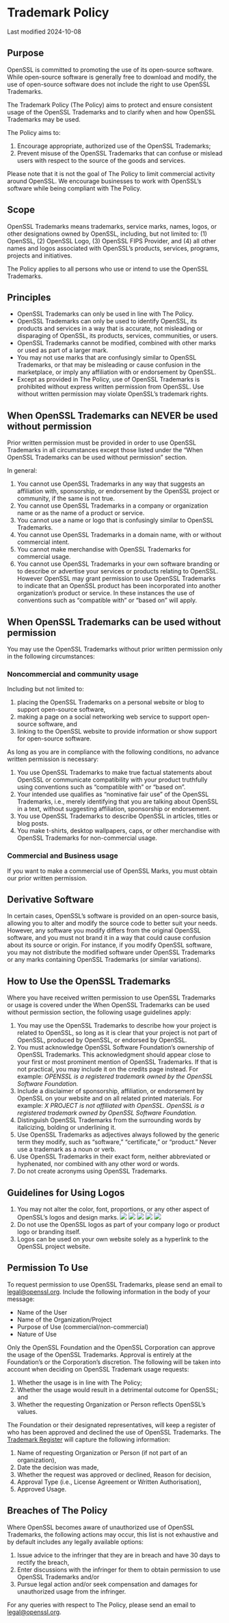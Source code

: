 # Trademark Policy

Last modified 2024-10-08

## Purpose

OpenSSL is committed to promoting the use of its open-source software. While
open-source software is generally free to download and modify, the use of
open-source software does not include the right to use OpenSSL Trademarks.

The Trademark Policy (The Policy) aims to protect and ensure consistent usage
of the OpenSSL Trademarks and to clarify when and how OpenSSL Trademarks may be
used.

The Policy aims to:

1. Encourage appropriate, authorized use of the OpenSSL Trademarks;
2. Prevent misuse of the OpenSSL Trademarks that can confuse or mislead users
   with respect to the source of the goods and services.

Please note that it is not the goal of The Policy to limit commercial
activity around OpenSSL. We encourage businesses to work with OpenSSL’s software
while being compliant with The Policy.

## Scope

OpenSSL Trademarks means trademarks, service marks, names, logos, or other
designations owned by OpenSSL, including, but not limited to: (1) OpenSSL,
(2) OpenSSL Logo, (3) OpenSSL FIPS Provider, and (4) all other names and logos
associated with OpenSSL’s products, services, programs, projects and
initiatives.

The Policy applies to all persons who use or intend to use the OpenSSL
Trademarks.

## Principles

* OpenSSL Trademarks can only be used in line with The Policy.
* OpenSSL Trademarks can only be used to identify OpenSSL, its products and
services in a way that is accurate, not misleading or disparaging of
OpenSSL, its products, services, communities, or users.
* OpenSSL Trademarks cannot be modified, combined with other marks or used as
part of a larger mark.
* You may not use marks that are confusingly similar to OpenSSL Trademarks, or
that may be misleading or cause confusion in the marketplace, or imply any
affiliation with or endorsement by OpenSSL.
* Except as provided in The Policy, use of OpenSSL Trademarks is prohibited
without express written permission from OpenSSL. Use without written
permission may violate OpenSSL’s trademark rights.

## When OpenSSL Trademarks can NEVER be used without permission

Prior written permission must be provided in order to use OpenSSL Trademarks in
all circumstances except those listed under the “When OpenSSL Trademarks can be
used without permission” section.

In general:

1. You cannot use OpenSSL Trademarks in any way that suggests an affiliation
   with, sponsorship, or endorsement by the OpenSSL project or community, if the
   same is not true.
2. You cannot use OpenSSL Trademarks in a company or organization name or as the
   name of a product or service.
3. You cannot use a name or logo that is confusingly similar to OpenSSL
   Trademarks.
4. You cannot use OpenSSL Trademarks in a domain name, with or without
   commercial intent.
5. You cannot make merchandise with OpenSSL Trademarks for commercial usage.
6. You cannot use OpenSSL Trademarks in your own software branding or to
   describe or advertise your services or products relating to OpenSSL. However
   OpenSSL may grant permission to use OpenSSL Trademarks to indicate that an
   OpenSSL product has been incorporated into another organization’s product or
   service. In these instances the use of conventions such as “compatible with”
   or “based on” will apply.

## When OpenSSL Trademarks can be used without permission

You may use the OpenSSL Trademarks without prior written permission only in the
following circumstances:

### Noncommercial and community usage

Including but not limited to:
1. placing the OpenSSL Trademarks on a personal website or blog to support
   open-source software,
2. making a page on a social networking web service to support open-source
   software, and
3. linking to the OpenSSL website to provide information or show support for
   open-source software.

As long as you are in compliance with the following conditions, no advance
written permission is necessary:

1. You use OpenSSL Trademarks to make true factual statements about OpenSSL or
   communicate compatibility with your product truthfully using conventions such
   as “compatible with” or “based on”.
2. Your intended use qualifies as “nominative fair use” of the OpenSSL
   Trademarks, i.e., merely identifying that you are talking about OpenSSL in a
   text, without suggesting affiliation, sponsorship or endorsement.
3. You use OpenSSL Trademarks to describe OpenSSL in articles, titles or blog
   posts.
4. You make t-shirts, desktop wallpapers, caps, or other merchandise with
   OpenSSL Trademarks for non-commercial usage.

### Commercial and Business usage

If you want to make a commercial use of OpenSSL Marks, you must obtain our prior
written permission.

## Derivative Software

In certain cases, OpenSSL’s software is provided on an open-source basis,
allowing you to alter and modify the source code to better suit your needs.
However, any software you modify differs from the original OpenSSL software, and
you must not brand it in a way that could cause confusion about its source or
origin. For instance, if you modify OpenSSL software, you may not distribute the
modified software under OpenSSL Trademarks or any marks containing OpenSSL
Trademarks (or similar variations).

## How to Use the OpenSSL Trademarks

Where you have received written permission to use OpenSSL Trademarks or usage is
covered under the When OpenSSL Trademarks can be used without permission
section, the following usage guidelines apply:

1. You may use the OpenSSL Trademarks to describe how your project is related to
   OpenSSL, so long as it is clear that your project is not part of OpenSSL,
   produced by OpenSSL, or endorsed by OpenSSL.
2. You must acknowledge OpenSSL Software Foundation’s ownership of OpenSSL
   Trademarks. This acknowledgment should appear close to your first or most
   prominent mention of OpenSSL Trademarks. If that is not practical, you may
   include it on the credits page instead. For example:
   *OPENSSL is a registered trademark owned by the OpenSSL Software Foundation.*
3. Include a disclaimer of sponsorship, affiliation, or endorsement by OpenSSL
   on your website and on all related printed materials. For example:
   *X PROJECT is not affiliated with OpenSSL. OpenSSL is a registered trademark
   owned by OpenSSL Software Foundation.*
4. Distinguish OpenSSL Trademarks from the surrounding words by italicizing,
   bolding or underlining it.
5. Use OpenSSL Trademarks as adjectives always followed by the generic term they
   modify, such as “software,” “certificate,” or “product.” Never use a
   trademark as a noun or verb.
6. Use OpenSSL Trademarks in their exact form, neither abbreviated or
   hyphenated, nor combined with any other word or words.
7. Do not create acronyms using OpenSSL Trademarks.

## Guidelines for Using Logos

1. You may not alter the color, font, proportions, or any other aspect of
   OpenSSL’s logos and design marks.
   ![](OpenSSL_Library.png)
   ![](OpenSSL_Projects.png)
   ![](OpenSSL_Mission.png)
   ![](OpenSSL_Foundation.png)
   ![](OpenSSL_Corporation.png)
2. Do not use the OpenSSL logos as part of your company logo or product logo or
   branding itself.
3. Logos can be used on your own website solely as a hyperlink to the OpenSSL
   project website.

## Permission To Use

To request permission to use OpenSSL Trademarks, please send an email to
[legal@openssl.org](mailto:legal@openssl.org).
Include the following information in the body of your message:

* Name of the User
* Name of the Organization/Project
* Purpose of Use (commercial/non-commercial)
* Nature of Use

Only the OpenSSL Foundation and the OpenSSL Corporation can approve the usage of
the OpenSSL Trademarks. Approval is entirely at the Foundation’s or the
Corporation’s discretion. The following will be taken into account when deciding
on OpenSSL Trademark usage requests:

1. Whether the usage is in line with The Policy;
2. Whether the usage would result in a detrimental outcome for OpenSSL; and
3. Whether the requesting Organization or Person reflects OpenSSL’s values.

The Foundation or their designated representatives, will keep a register of who
has been approved and declined the use of OpenSSL Trademarks. The
[Trademark Register] will capture the following information:

1. Name of requesting Organization or Person (if not part of an organization),
2. Date the decision was made,
3. Whether the request was approved or declined, Reason for decision,
4. Approval Type (i.e., License Agreement or Written Authorisation),
5. Approved Usage.

## Breaches of The Policy

Where OpenSSL becomes aware of unauthorized use of OpenSSL Trademarks, the
following actions may occur, this list is not exhaustive and by default includes
any legally available options:

1. Issue advice to the infringer that they are in breach and have 30 days to
   rectify the breach,
2. Enter discussions with the infringer for them to obtain permission to use
   OpenSSL Trademarks and/or
3. Pursue legal action and/or seek compensation and damages for unauthorized
   usage from the infringer.

For any queries with respect to The Policy, please send an email to
[legal@openssl.org](mailto:legal@openssl.org).

[Trademark Register]: (.../general-policies/policy-supplemental/TrademarkRegister.md)
